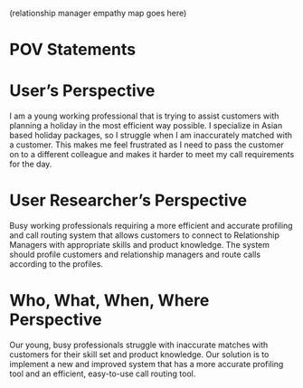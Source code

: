 (relationship manager empathy map goes here)

# POV Statements

# User’s Perspective 

I am a young working professional that is trying to assist customers with planning a holiday in the most efficient way possible. I specialize in Asian based holiday packages, so I struggle when I am inaccurately matched with a customer. This makes me feel frustrated as I need to pass the customer on to a different colleague and makes it harder to meet my call requirements for the day. 

# User Researcher’s Perspective 

Busy working professionals requiring a more efficient and accurate profiling and call routing system that allows customers to connect to Relationship Managers with appropriate skills and product knowledge. The system should profile customers and relationship managers and route calls according to the profiles. 

# Who, What, When, Where Perspective 

Our young, busy professionals struggle with inaccurate matches with customers for their skill set and product knowledge. Our solution is to implement a new and improved system that has a more accurate profiling tool and an efficient, easy-to-use call routing tool. 
